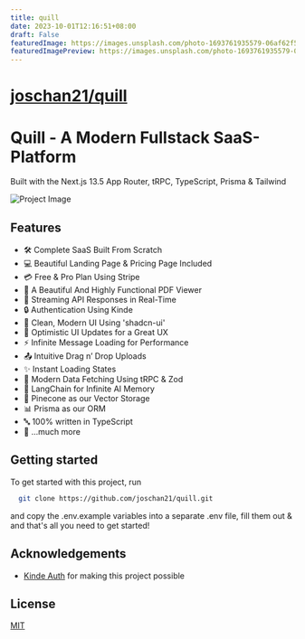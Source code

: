 ```yaml
---
title: quill
date: 2023-10-01T12:16:51+08:00
draft: False
featuredImage: https://images.unsplash.com/photo-1693761935579-06af62f5f970?ixid=M3w0NjAwMjJ8MHwxfHJhbmRvbXx8fHx8fHx8fDE2OTYxMzM2Nzh8&ixlib=rb-4.0.3
featuredImagePreview: https://images.unsplash.com/photo-1693761935579-06af62f5f970?ixid=M3w0NjAwMjJ8MHwxfHJhbmRvbXx8fHx8fHx8fDE2OTYxMzM2Nzh8&ixlib=rb-4.0.3
---
```


# [joschan21/quill](https://github.com/joschan21/quill)

# Quill - A Modern Fullstack SaaS-Platform

Built with the Next.js 13.5 App Router, tRPC, TypeScript, Prisma & Tailwind

![Project Image](https://github.com/joschan21/quill/blob/master/public/thumbnail.png)

## Features

- 🛠️ Complete SaaS Built From Scratch
- 💻 Beautiful Landing Page & Pricing Page Included
- 💳 Free & Pro Plan Using Stripe
- 📄 A Beautiful And Highly Functional PDF Viewer
- 🔄 Streaming API Responses in Real-Time
- 🔒 Authentication Using Kinde
- 🎨 Clean, Modern UI Using 'shadcn-ui'
- 🚀 Optimistic UI Updates for a Great UX
- ⚡ Infinite Message Loading for Performance
- 📤 Intuitive Drag n’ Drop Uploads
- ✨ Instant Loading States
- 🔧 Modern Data Fetching Using tRPC & Zod
- 🧠 LangChain for Infinite AI Memory
- 🌲 Pinecone as our Vector Storage
- 📊 Prisma as our ORM
- 🔤 100% written in TypeScript
- 🎁 ...much more

## Getting started

To get started with this project, run

```bash
  git clone https://github.com/joschan21/quill.git
```

and copy the .env.example variables into a separate .env file, fill them out & and that's all you need to get started!


## Acknowledgements

- [Kinde Auth](https://link.joshtriedcoding.com/kinde) for making this project possible

## License

[MIT](https://choosealicense.com/licenses/mit/)
